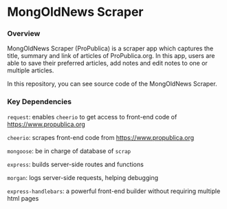 # MongOldNews Scraper

### Overview

MongOldNews Scraper (ProPublica) is a scraper app which captures the title, summary and link of articles of ProPublica.org. In this app, users are able to save their preferred articles, add notes and edit notes to one or multiple articles. 

In this repository, you can see source code of the MongOldNews Scraper. 


### Key Dependencies

`request`: enables `cheerio` to get access to front-end code of https://www.propublica.org

`cheerio`: scrapes front-end code from https://www.propublica.org

`mongoose`: be in charge of database of `scrap`

`express`: builds server-side routes and functions

`morgan`: logs server-side requests, helping debugging

`express-handlebars`: a powerful front-end builder without requiring multiple html pages